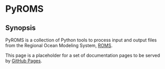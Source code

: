 # PyROMS

## Synopsis

PyROMS is a collection of Python tools to process input and output files from the
Regional Ocean Modeling System, [ROMS](https://www.myroms.org/).

This page is a placeholder for a set of documentation pages to be served by
[GitHub Pages](https://pages.github.com/).
